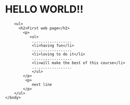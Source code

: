 <!DOCTYPE html>
<html>
    <title> EXERCISE 2</title>
    <head>
        <link rel="stylesheet" href="assets new/style.css"/>
        <h1 class="heading" style="font-size: xx-large;">
            HELLO WORLD!!
        </h1>
    </head>
    <link rel="stylesheet" href="assets new/style2.css"/>
    <body id="body">
        
        <ul> 
          <h2>First web page</h2>
            <p>
               <ul>
                ..................
                <li>having fun</li>
                ..................
                <li>loving to do it</li>
                ..................
                <li>will make the best of this course</li>
                ..................
                </ul>
            </p>
             <p>
                next line
            </p>
        </ul>
    </body>
</html>
